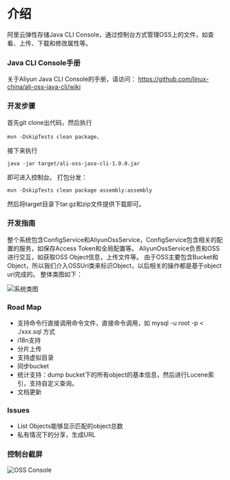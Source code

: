 介绍
====================================
阿里云弹性存储Java CLI Console，通过控制台方式管理OSS上的文件，如查看、上传、下载和修改属性等。


### Java CLI Console手册
关于Aliyun Java CLI Console的手册，请访问： https://github.com/linux-china/ali-oss-java-cli/wiki

### 开发步骤
首先git clone出代码，然后执行

    mvn -DskipTests clean package，

接下来执行

    java -jar target/ali-oss-java-cli-1.0.0.jar
即可进入控制台。
打包分发：

    mvn -DskipTests clean package assembly:assembly
然后将target目录下tar.gz和zip文件提供下载即可。

### 开发指南
整个系统包含ConfigService和AliyunOssService，ConfigService包含相关的配置的服务，如保存Access Token和全局配置等。
AliyunOssService负责和OSS进行交互，如获取OSS Object信息，上传文件等。
由于OSS主要包含Bucket和Object，所以我们介入OSSUri类来标识Object，以后相关的操作都是基于object uri完成的。
整体类图如下：

![系统类图](https://github.com/linux-china/ali-oss-java-cli/wiki/assets/img/ali-oss-java-cli-class-diagram.png)

### Road Map

* 支持命令行直接调用命令文件，直接命令调用，如 mysql -u root -p < ./xxx.sql 方式
* i18n支持
* 分片上传
* 支持虚拟目录
* 同步bucket
* 统计支持：dump bucket下的所有object的基本信息，然后进行Lucene索引，支持自定义查询。
* 文档更新

### Issues

* List Objects能够显示匹配的object总数
* 私有情况下的分享，生成URL

### 控制台截屏
![OSS Console](https://github.com/linux-china/ali-oss-java-cli/wiki/assets/img/console_shot.png)


